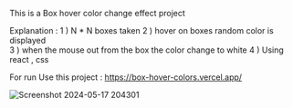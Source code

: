 This is a Box hover color change effect  project  

Explanation : 
  1 ) N * N boxes taken
  2 ) hover on boxes random color is displayed  
  3 ) when the mouse out  from the box the color change to white
  4 ) Using react , css 

  For run Use this project : https://box-hover-colors.vercel.app/

  
 ![Screenshot 2024-05-17 204301](https://github.com/anilikarikatti/box-hover-colors/assets/48754895/c683749f-6eec-4ccc-8965-5946bbbec574)
